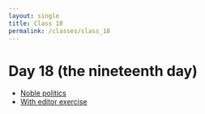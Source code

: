 ```yaml
---
layout: single
title: Class 18
permalink: /classes/class_18
---
```


# Day 18 (the nineteenth day)

* [Noble politics](../chapters/07/noble_politics)
* [With editor exercise](../exercises/with_editor.zip)
